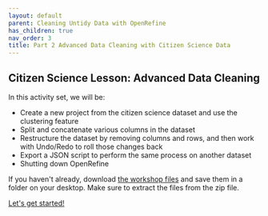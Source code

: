 ```yaml
---
layout: default
parent: Cleaning Untidy Data with OpenRefine
has_children: true
nav_order: 3
title: Part 2 Advanced Data Cleaning with Citizen Science Data
---
```


## Citizen Science Lesson: Advanced Data Cleaning

In this activity set, we will be:

* Create a new project from the citizen science dataset and use the clustering feature
* Split and concatenate various columns in the dataset
* Restructure the dataset by removing columns and rows, and then work with Undo/Redo to roll those changes back
* Export a JSON script to perform the same process on another dataset
* Shutting down OpenRefine


If you haven't already, download [the workshop files](https://github.com/rootsandberries/CMU_Workshops/blob/gh-pages/openrefine/20201001_OpenRefine_Workshop_files.zip?raw=true) and save them in a folder on your desktop. Make sure to extract the files from the zip file.  

[Let's get started!](https://cmu_lib.github.io/portfolio_workshop/OpenRefine_Materials/pt2_citizen_science/02_clustering.html)

